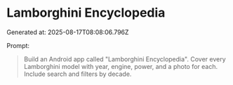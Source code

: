 # Lamborghini Encyclopedia
Generated at: 2025-08-17T08:08:06.796Z

Prompt:
> Build an Android app called "Lamborghini Encyclopedia".
Cover every Lamborghini model with year, engine, power, and a photo for each.
Include search and filters by decade.
